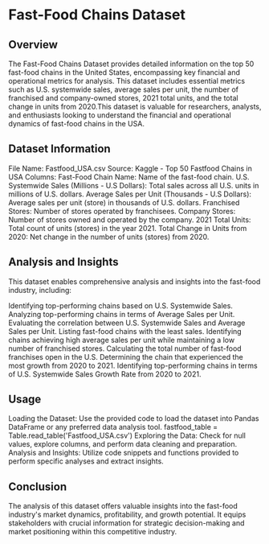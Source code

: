 # Fast-Food Chains Dataset

## Overview

The Fast-Food Chains Dataset provides detailed information on the top 50 fast-food chains in the United States, encompassing key financial and operational metrics for analysis. This dataset includes essential metrics such as U.S. systemwide sales, average sales per unit, the number of franchised and company-owned stores, 2021 total units, and the total change in units from 2020.This dataset is valuable for researchers, analysts, and enthusiasts looking to understand the financial and operational dynamics of fast-food chains in the USA.

## Dataset Information
File Name: Fastfood_USA.csv
Source: Kaggle - Top 50 Fastfood Chains in USA
Columns:
Fast-Food Chain Name: Name of the fast-food chain.
U.S. Systemwide Sales (Millions - U.S Dollars): Total sales across all U.S. units in millions of U.S. dollars.
Average Sales per Unit (Thousands - U.S Dollars): Average sales per unit (store) in thousands of U.S. dollars.
Franchised Stores: Number of stores operated by franchisees.
Company Stores: Number of stores owned and operated by the company.
2021 Total Units: Total count of units (stores) in the year 2021.
Total Change in Units from 2020: Net change in the number of units (stores) from 2020.

## Analysis and Insights
This dataset enables comprehensive analysis and insights into the fast-food industry, including:

Identifying top-performing chains based on U.S. Systemwide Sales.
Analyzing top-performing chains in terms of Average Sales per Unit.
Evaluating the correlation between U.S. Systemwide Sales and Average Sales per Unit.
Listing fast-food chains with the least sales.
Identifying chains achieving high average sales per unit while maintaining a low number of franchised stores.
Calculating the total number of fast-food franchises open in the U.S.
Determining the chain that experienced the most growth from 2020 to 2021.
Identifying top-performing chains in terms of U.S. Systemwide Sales Growth Rate from 2020 to 2021.

## Usage
Loading the Dataset:
Use the provided code to load the dataset into Pandas DataFrame or any preferred data analysis tool.
fastfood_table = Table.read_table('Fastfood_USA.csv')
Exploring the Data:
Check for null values, explore columns, and perform data cleaning and preparation.
Analysis and Insights:
Utilize code snippets and functions provided to perform specific analyses and extract insights.

## Conclusion
The analysis of this dataset offers valuable insights into the fast-food industry's market dynamics, profitability, and growth potential. It equips stakeholders with crucial information for strategic decision-making and market positioning within this competitive industry.
